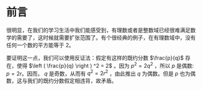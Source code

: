 # 前言

很明显，在我们的学习生活中我们能感受到，有理数或者是整数域已经很难满足数学的需要了，这时候就需要扩张范围了。有个很经典的例子，在有理数域中，没有任何一个数的平方能等于 $2$。

要证明这一点，我们可以使用反证法：假定有这样的既约分数 $\frac{p}{q}$ 存在，使得 $\left ( \frac{p}{q} \right ) ^2 = 2$ 。因为 $p^2 = 2q ^ 2$ ，所以 $p$ 是偶数: $p = 2r$。因而， $q$ 是奇数，从而有 $q^2 = 2r^2$ ，由此推出 $q$ 为偶数。但是 $p$ 也为偶数，这与我们的既约分数假定相违背，故矛盾。
 